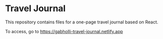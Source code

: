 # Travel Journal

This repository contains files for a one-page travel journal based on React.

To access, go to https://gabholli-travel-journal.netlify.app
